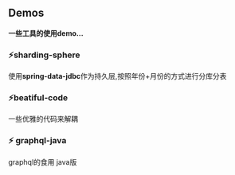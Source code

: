 ## Demos  
**一些工具的使用demo...**

### :zap:**sharding-sphere**  
使用**spring-data-jdbc**作为持久层,按照年份+月份的方式进行分库分表

### :zap:**beatiful-code**
一些优雅的代码来解耦

### :zap: **graphql-java**
graphql的食用 java版
